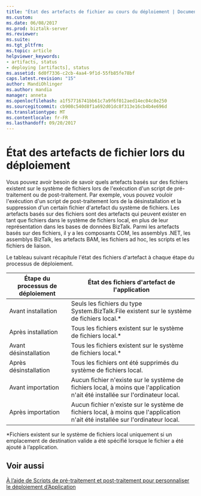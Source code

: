 ```yaml
---
title: "État des artefacts de fichier au cours du déploiement | Documents Microsoft"
ms.custom: 
ms.date: 06/08/2017
ms.prod: biztalk-server
ms.reviewer: 
ms.suite: 
ms.tgt_pltfrm: 
ms.topic: article
helpviewer_keywords:
- artifacts, status
- deploying [artifacts], status
ms.assetid: 6d0f7336-c2cb-4aa4-9f1d-55fb85fe78bf
caps.latest.revision: "15"
author: MandiOhlinger
ms.author: mandia
manager: anneta
ms.openlocfilehash: a1f57716741bb61c7a9f6f012aed14ec04c8e250
ms.sourcegitcommit: cb908c540d8f1a692d01dc8f313e16cb4b4e696d
ms.translationtype: MT
ms.contentlocale: fr-FR
ms.lasthandoff: 09/20/2017
---
```

# <a name="status-of-file-artifacts-during-deployment"></a>État des artefacts de fichier lors du déploiement
Vous pouvez avoir besoin de savoir quels artefacts basés sur des fichiers existent sur le système de fichiers lors de l'exécution d'un script de pré-traitement ou de post-traitement. Par exemple, vous pouvez vouloir l'exécution d'un script de post-traitement lors de la désinstallation et la suppression d'un certain fichier d'artefact du système de fichiers. Les artefacts basés sur des fichiers sont des artefacts qui peuvent exister en tant que fichiers dans le système de fichiers local, en plus de leur représentation dans les bases de données BizTalk. Parmi les artefacts basés sur des fichiers, il y a les composants COM, les assemblys .NET, les assemblys BizTalk, les artefacts BAM, les fichiers ad hoc, les scripts et les fichiers de liaison.  
  
 Le tableau suivant récapitule l'état des fichiers d'artefact à chaque étape du processus de déploiement.  
  
|Étape du processus de déploiement|État des fichiers d'artefact de l'application|  
|-------------------------------------|------------------------------------------|  
|Avant installation|Seuls les fichiers du type System.BizTalk.File existent sur le système de fichiers local.*|  
|Après installation|Tous les fichiers existent sur le système de fichiers local.*|  
|Avant désinstallation|Tous les fichiers existent sur le système de fichiers local.*|  
|Après désinstallation|Tous les fichiers ont été supprimés du système de fichiers local.|  
|Avant importation|Aucun fichier n'existe sur le système de fichiers local, à moins que l'application n'ait été installée sur l'ordinateur local.|  
|Après importation|Aucun fichier n'existe sur le système de fichiers local, à moins que l'application n'ait été installée sur l'ordinateur local.|  
  
 \*Fichiers existent sur le système de fichiers local uniquement si un emplacement de destination valide a été spécifié lorsque le fichier a été ajouté à l’application.  
  
## <a name="see-also"></a>Voir aussi  
 [À l’aide de Scripts de pré-traitement et post-traitement pour personnaliser le déploiement d’Application](../core/using-pre-and-post-processing-scripts-to-customize-application-deployment.md)